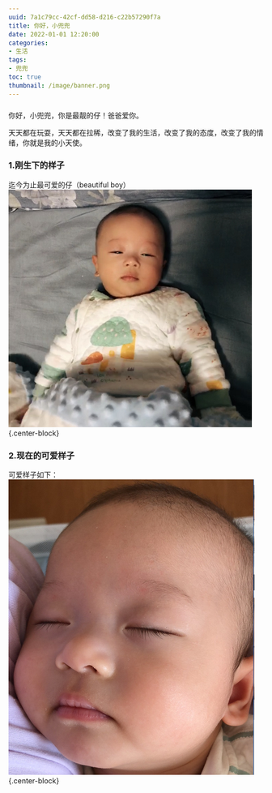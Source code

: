 ```yaml
---
uuid: 7a1c79cc-42cf-dd58-d216-c22b57290f7a
title: 你好，小兜兜
date: 2022-01-01 12:20:00
categories:
- 生活
tags:
- 兜兜
toc: true
thumbnail: /image/banner.png
---
```

 

### 

你好，小兜兜，你是最靓的仔！爸爸爱你。

<!-- more -->

天天都在玩耍，天天都在拉稀，改变了我的生活，改变了我的态度，改变了我的情绪，你就是我的小天使。

### 1.刚生下的样子

迄今为止最可爱的仔（beautiful boy）
![](/image/oneMonth.png){.center-block}

### 2.现在的可爱样子

可爱样子如下：
![](/image/now8.png){.center-block}

